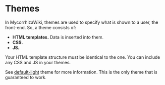 # Themes

In MycorrhizaWiki, themes are used to specify what is shown to a user, the front-end. So, a theme consists of:

- **HTML templates.** Data is inserted into them.
- **CSS.**
- **JS.**

Your HTML template structure must be identical to the one. You can include any CSS and JS in your themes.

See [default-light](/:sys/theme/default-light) theme for more information. This is the only theme that is guaranteed to work.
